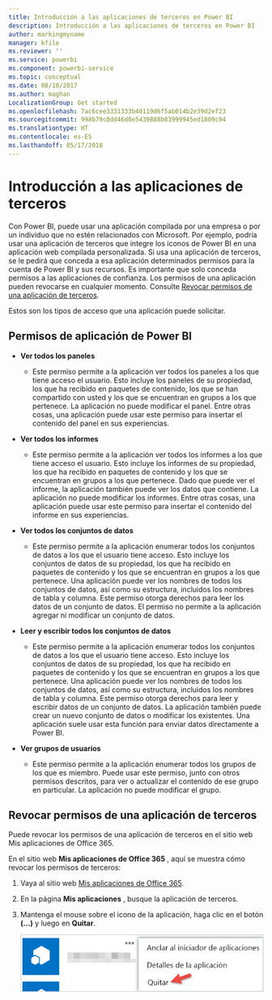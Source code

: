 ```yaml
---
title: Introducción a las aplicaciones de terceros en Power BI
description: Introducción a las aplicaciones de terceros en Power BI
author: markingmyname
manager: kfile
ms.reviewer: ''
ms.service: powerbi
ms.component: powerbi-service
ms.topic: conceptual
ms.date: 08/10/2017
ms.author: maghan
LocalizationGroup: Get started
ms.openlocfilehash: 7ac6cee3331333b40119d6f5ab014b2e39d2ef23
ms.sourcegitcommit: 998b79c0dd46d0e5439888b83999945ed1809c94
ms.translationtype: HT
ms.contentlocale: es-ES
ms.lasthandoff: 05/17/2018
---
```

# <a name="get-started-with-third-party-apps"></a>Introducción a las aplicaciones de terceros
Con Power BI, puede usar una aplicación compilada por una empresa o por un individuo que no estén relacionados con Microsoft. Por ejemplo, podría usar una aplicación de terceros que integre los iconos de Power BI en una aplicación web compilada personalizada. Si usa una aplicación de terceros, se le pedirá que conceda a esa aplicación determinados permisos para la cuenta de Power BI y sus recursos. Es importante que solo conceda permisos a las aplicaciones de confianza. Los permisos de una aplicación pueden revocarse en cualquier momento. Consulte [Revocar permisos de una aplicación de terceros](#revoke).

Estos son los tipos de acceso que una aplicación puede solicitar.

## <a name="power-bi-app-permissions"></a>Permisos de aplicación de Power BI
* **Ver todos los paneles**
  
  * Este permiso permite a la aplicación ver todos los paneles a los que tiene acceso el usuario. Esto incluye los paneles de su propiedad, los que ha recibido en paquetes de contenido, los que se han compartido con usted y los que se encuentran en grupos a los que pertenece. La aplicación no puede modificar el panel. Entre otras cosas, una aplicación puede usar este permiso para insertar el contenido del panel en sus experiencias.
* **Ver todos los informes**
  
  * Este permiso permite a la aplicación ver todos los informes a los que tiene acceso el usuario. Esto incluye los informes de su propiedad, los que ha recibido en paquetes de contenido y los que se encuentran en grupos a los que pertenece. Dado que puede ver el informe, la aplicación también puede ver los datos que contiene. La aplicación no puede modificar los informes. Entre otras cosas, una aplicación puede usar este permiso para insertar el contenido del informe en sus experiencias.
* **Ver todos los conjuntos de datos**
  
  * Este permiso permite a la aplicación enumerar todos los conjuntos de datos a los que el usuario tiene acceso. Esto incluye los conjuntos de datos de su propiedad, los que ha recibido en paquetes de contenido y los que se encuentran en grupos a los que pertenece. Una aplicación puede ver los nombres de todos los conjuntos de datos, así como su estructura, incluidos los nombres de tabla y columna. Este permiso otorga derechos para leer los datos de un conjunto de datos. El permiso no permite a la aplicación agregar ni modificar un conjunto de datos.
* **Leer y escribir todos los conjuntos de datos**
  
  * Este permiso permite a la aplicación enumerar todos los conjuntos de datos a los que el usuario tiene acceso. Esto incluye los conjuntos de datos de su propiedad, los que ha recibido en paquetes de contenido y los que se encuentran en grupos a los que pertenece. Una aplicación puede ver los nombres de todos los conjuntos de datos, así como su estructura, incluidos los nombres de tabla y columna. Este permiso otorga derechos para leer y escribir datos de un conjunto de datos. La aplicación también puede crear un nuevo conjunto de datos o modificar los existentes. Una aplicación suele usar esta función para enviar datos directamente a Power BI.
* **Ver grupos de usuarios**
  
  * Este permiso permite a la aplicación enumerar todos los grupos de los que es miembro. Puede usar este permiso, junto con otros permisos descritos, para ver o actualizar el contenido de ese grupo en particular. La aplicación no puede modificar el grupo.

<a name="revoke"/>

## <a name="revoke-third-party-app-permissions"></a>Revocar permisos de una aplicación de terceros
Puede revocar los permisos de una aplicación de terceros en el sitio web Mis aplicaciones de Office 365.

En el sitio web **Mis aplicaciones de Office 365** , aquí se muestra cómo revocar los permisos de terceros:

1. Vaya al sitio web [Mis aplicaciones de Office 365](https://portal.office.com/myapps).
2. En la página **Mis aplicaciones** , busque la aplicación de terceros.
3. Mantenga el mouse sobre el icono de la aplicación, haga clic en el botón **(...)** y luego en **Quitar**.
   
   ![](media/service-power-bi-get-started-third-party-apps/remove.png)

